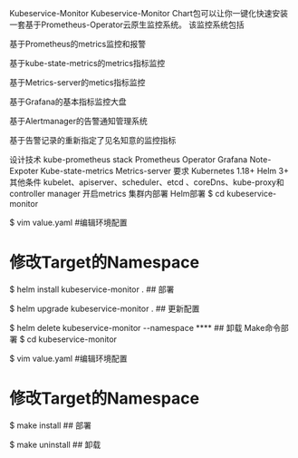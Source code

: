 Kubeservice-Monitor
Kubeservice-Monitor Chart包可以让你一键化快速安装一套基于Prometheus-Operator云原生监控系统。 该监控系统包括

基于Prometheus的metrics监控和报警

基于kube-state-metrics的metrics指标监控

基于Metrics-server的metics指标监控

基于Grafana的基本指标监控大盘

基于Alertmanager的告警通知管理系统

基于告警记录的重新指定了见名知意的监控指标

设计技术
kube-prometheus stack
Prometheus Operator
Grafana
Note-Expoter
Kube-state-metrics
Metrics-server
要求
Kubernetes 1.18+
Helm 3+
其他条件
kubelet、apiserver、scheduler、etcd 、coreDns、kube-proxy和 controller manager 开启metrics
集群内部署
Helm部署
$ cd kubeservice-monitor

$ vim value.yaml #编辑环境配置
  # 修改Target的Namespace

$ helm install kubeservice-monitor .   ## 部署

$ helm upgrade kubeservice-monitor .  ## 更新配置

$ helm delete kubeservice-monitor  --namespace **** ## 卸载
Make命令部署
$ cd kubeservice-monitor

$ vim value.yaml #编辑环境配置
  # 修改Target的Namespace
  
$ make install   ## 部署

$ make uninstall ## 卸载


